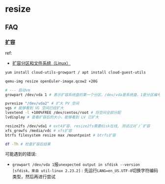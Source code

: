 # resize

## FAQ
### [扩容](https://help.aliyun.com/document_detail/113316.html)
ref:
- [扩容分区和文件系统（Linux）](https://help.aliyun.com/document_detail/25451.htm)

```bash
yum install cloud-utils-growpart / apt install cloud-guest-utils

qemu-img resize openEuler-image.qcow2 +20G

# --- 启动vm
growpart /dev/vda 1 # 表示扩容系统盘的第一个分区，/dev/vda是系统盘，1是分区编号，/dev/vda和1之间需要空格分隔. 如果单盘有多个连续分区的情况, 那么扩容时, 只需要扩容最后一个分区即可

pvresize "/dev/vda2" # 扩大 PV 空间
vgs # 能够看到 VG 空间已经扩大
lvextend -l +100%FREE /dev/centos/root # 将空间全部分配
lvdisplay # 查看扩容后的大小，能够看到 LV 已扩大

resize2fs /dev/vda1 # ext4扩容. resize2fs需要disk在线, 测试过对`/`扩容
xfs_growfs /media/vdc # xfs扩容
btrfs filesystem resize max /mountpoint # btrfs扩容

df -Th # 检查扩容后结果
```

可能遇到的错误:
- `growpart /dev/vda 1`报`unexpected output in sfdisk --version [sfdisk，来自 util-linux 2.23.2]` : 先运行`LANG=en_US.UTF-8`切换字符编码类型，然后再进行尝试